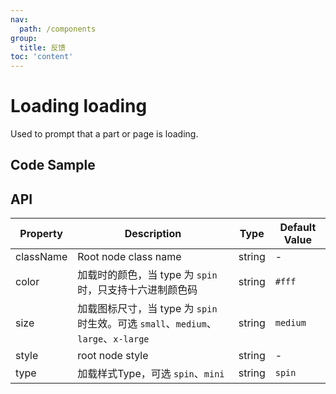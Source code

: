 ```yaml
---
nav:
  path: /components
group:
  title: 反馈
toc: 'content'
---
```


# Loading loading

<!-- <code src="../../docs/components/compatibility.tsx" inline="true"></code> -->

Used to prompt that a part or page is loading.

## Code Sample
<code src='../../demo/pages/Loading/index' noChangeButton></code>

## API

| Property       | Description                                            | Type   | Default Value   |
| ---------- | ----------------------------------------------- | ------ | -------- |
| className  | Root node class name                                      | string | -        |
| color      | 加载时的颜色，当 type 为 `spin` 时，只支持十六进制颜色码 | string | `#fff`   |
| size       | 加载图标尺寸，当 type 为 `spin` 时生效。可选 `small`、`medium`、`large`、`x-large` | string | `medium` |
| style      | root node style                                    | string | -        |
| type       | 加载样式Type，可选 `spin`、`mini`              | string | `spin`   |
